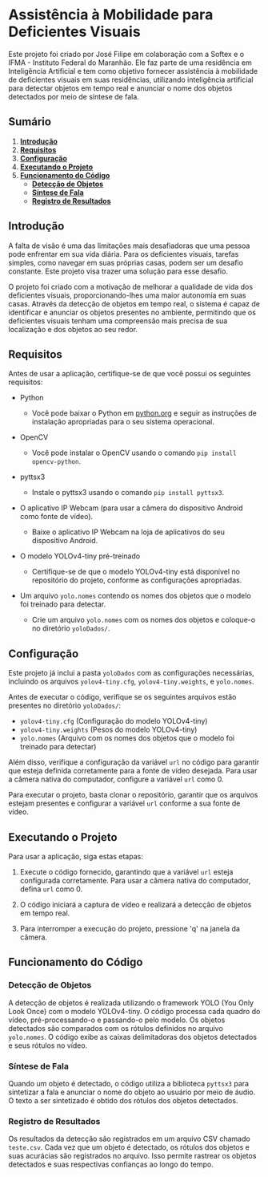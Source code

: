 # Assistência à Mobilidade para Deficientes Visuais

Este projeto foi criado por José Filipe em colaboração com a Softex e o IFMA - Instituto Federal do Maranhão. Ele faz parte de uma residência em Inteligência Artificial e tem como objetivo fornecer assistência à mobilidade de deficientes visuais em suas residências, utilizando inteligência artificial para detectar objetos em tempo real e anunciar o nome dos objetos detectados por meio de síntese de fala.

## Sumário

1. [**Introdução**](#introdução)
2. [**Requisitos**](#requisitos)
3. [**Configuração**](#configuração)
4. [**Executando o Projeto**](#executando-o-projeto)
5. [**Funcionamento do Código**](#funcionamento-do-código)
   - [**Detecção de Objetos**](#detecção-de-objetos)
   - [**Síntese de Fala**](#síntese-de-fala)
   - [**Registro de Resultados**](#registro-de-resultados)

## Introdução

A falta de visão é uma das limitações mais desafiadoras que uma pessoa pode enfrentar em sua vida diária. Para os deficientes visuais, tarefas simples, como navegar em suas próprias casas, podem ser um desafio constante. Este projeto visa trazer uma solução para esse desafio.

O projeto foi criado com a motivação de melhorar a qualidade de vida dos deficientes visuais, proporcionando-lhes uma maior autonomia em suas casas. Através da detecção de objetos em tempo real, o sistema é capaz de identificar e anunciar os objetos presentes no ambiente, permitindo que os deficientes visuais tenham uma compreensão mais precisa de sua localização e dos objetos ao seu redor.


## Requisitos

Antes de usar a aplicação, certifique-se de que você possui os seguintes requisitos:

- Python
  - Você pode baixar o Python em [python.org](https://www.python.org/downloads/) e seguir as instruções de instalação apropriadas para o seu sistema operacional.

- OpenCV
  - Você pode instalar o OpenCV usando o comando `pip install opencv-python`.

- pyttsx3
  - Instale o pyttsx3 usando o comando `pip install pyttsx3`.

- O aplicativo IP Webcam (para usar a câmera do dispositivo Android como fonte de vídeo).
  - Baixe o aplicativo IP Webcam na loja de aplicativos do seu dispositivo Android.

- O modelo YOLOv4-tiny pré-treinado
  - Certifique-se de que o modelo YOLOv4-tiny está disponível no repositório do projeto, conforme as configurações apropriadas.

- Um arquivo `yolo.nomes` contendo os nomes dos objetos que o modelo foi treinado para detectar.
  - Crie um arquivo `yolo.nomes` com os nomes dos objetos e coloque-o no diretório `yoloDados/`.



## Configuração

Este projeto já inclui a pasta `yoloDados` com as configurações necessárias, incluindo os arquivos `yolov4-tiny.cfg`, `yolov4-tiny.weights`, e `yolo.nomes`.

Antes de executar o código, verifique se os seguintes arquivos estão presentes no diretório `yoloDados/`:

- `yolov4-tiny.cfg` (Configuração do modelo YOLOv4-tiny)
- `yolov4-tiny.weights` (Pesos do modelo YOLOv4-tiny)
- `yolo.nomes` (Arquivo com os nomes dos objetos que o modelo foi treinado para detectar)

Além disso, verifique a configuração da variável `url` no código para garantir que esteja definida corretamente para a fonte de vídeo desejada. Para usar a câmera nativa do computador, configure a variável `url` como 0.

Para executar o projeto, basta clonar o repositório, garantir que os arquivos estejam presentes e configurar a variável `url` conforme a sua fonte de vídeo.


## Executando o Projeto

Para usar a aplicação, siga estas etapas:

1. Execute o código fornecido, garantindo que a variável `url` esteja configurada corretamente. Para usar a câmera nativa do computador, defina `url` como 0.

2. O código iniciará a captura de vídeo e realizará a detecção de objetos em tempo real.

3. Para interromper a execução do projeto, pressione 'q' na janela da câmera.

## Funcionamento do Código

### Detecção de Objetos

A detecção de objetos é realizada utilizando o framework YOLO (You Only Look Once) com o modelo YOLOv4-tiny. O código processa cada quadro do vídeo, pré-processando-o e passando-o pelo modelo. Os objetos detectados são comparados com os rótulos definidos no arquivo `yolo.nomes`. O código exibe as caixas delimitadoras dos objetos detectados e seus rótulos no vídeo.

### Síntese de Fala

Quando um objeto é detectado, o código utiliza a biblioteca `pyttsx3` para sintetizar a fala e anunciar o nome do objeto ao usuário por meio de áudio. O texto a ser sintetizado é obtido dos rótulos dos objetos detectados.

### Registro de Resultados

Os resultados da detecção são registrados em um arquivo CSV chamado `teste.csv`. Cada vez que um objeto é detectado, os rótulos dos objetos e suas acurácias são registrados no arquivo. Isso permite rastrear os objetos detectados e suas respectivas confianças ao longo do tempo.
